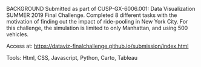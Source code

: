 BACKGROUND
Submitted as part of CUSP-GX-6006.001: Data Visualization SUMMER 2019 Final Challenge. Completed 8 different tasks with the motivation of finding out the impact of ride-pooling in New York City. For this challenge, the simulation is limited to only Manhattan, and using 500 vehicles.

Access at: https://dataviz-finalchallenge.github.io/submission/index.html

Tools: Html, CSS, Javascript, Python, Carto, Tableau
